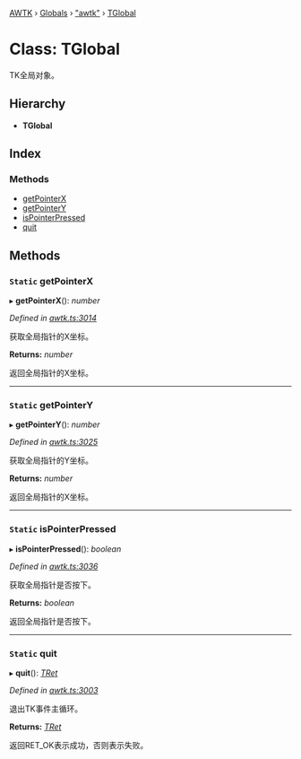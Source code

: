 [AWTK](../README.md) › [Globals](../globals.md) › ["awtk"](../modules/_awtk_.md) › [TGlobal](_awtk_.tglobal.md)

# Class: TGlobal

TK全局对象。

## Hierarchy

* **TGlobal**

## Index

### Methods

* [getPointerX](_awtk_.tglobal.md#static-getpointerx)
* [getPointerY](_awtk_.tglobal.md#static-getpointery)
* [isPointerPressed](_awtk_.tglobal.md#static-ispointerpressed)
* [quit](_awtk_.tglobal.md#static-quit)

## Methods

### `Static` getPointerX

▸ **getPointerX**(): *number*

*Defined in [awtk.ts:3014](https://github.com/zlgopen/awtk-binding/blob/346f0a7/tools/code_gen/js/output/awtk.ts#L3014)*

获取全局指针的X坐标。

**Returns:** *number*

返回全局指针的X坐标。

___

### `Static` getPointerY

▸ **getPointerY**(): *number*

*Defined in [awtk.ts:3025](https://github.com/zlgopen/awtk-binding/blob/346f0a7/tools/code_gen/js/output/awtk.ts#L3025)*

获取全局指针的Y坐标。

**Returns:** *number*

返回全局指针的X坐标。

___

### `Static` isPointerPressed

▸ **isPointerPressed**(): *boolean*

*Defined in [awtk.ts:3036](https://github.com/zlgopen/awtk-binding/blob/346f0a7/tools/code_gen/js/output/awtk.ts#L3036)*

获取全局指针是否按下。

**Returns:** *boolean*

返回全局指针是否按下。

___

### `Static` quit

▸ **quit**(): *[TRet](../enums/_awtk_.tret.md)*

*Defined in [awtk.ts:3003](https://github.com/zlgopen/awtk-binding/blob/346f0a7/tools/code_gen/js/output/awtk.ts#L3003)*

退出TK事件主循环。

**Returns:** *[TRet](../enums/_awtk_.tret.md)*

返回RET_OK表示成功，否则表示失败。

